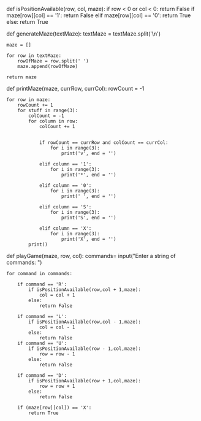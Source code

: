 def isPositionAvailable(row, col, maze): 
    if row < 0 or col < 0: 
        return False
    if maze[row][col] == '1':
        return False
    elif maze[row][col] == '0': 
        return True
    else:
        return True

def generateMaze(textMaze):
    textMaze = textMaze.split('\n')

    maze = []

    for row in textMaze:
        rowOfMaze = row.split(' ')
        maze.append(rowOfMaze)

    return maze

def printMaze(maze, currRow, currCol):
    rowCount = -1

    for row in maze:
        rowCount += 1
        for stuff in range(3):
            colCount = -1
            for column in row:
                colCount += 1


                if rowCount == currRow and colCount == currCol:
                    for i in range(3):
                        print('v', end = '')

                elif column == '1':
                    for i in range(3):
                        print('*', end = '')

                elif column == '0':
                    for i in range(3):
                        print(' ', end = '')

                elif column == 'S':
                    for i in range(3):
                        print('S', end = '')

                elif column == 'X':
                    for i in range(3):
                        print('X', end = '')
            print()
def playGame(maze, row, col):
    commands= input("Enter a string of commands: ")

    for command in commands:

        if command == 'R':
            if isPositionAvailable(row,col + 1,maze):
                col = col + 1
            else:
                return False

        if command == 'L':
            if isPositionAvailable(row,col - 1,maze):
                col = col - 1
            else:
                return False
        if command == 'U':
            if isPositionAvailable(row - 1,col,maze):
                row = row - 1
            else:
                return False

        if command == 'D':
            if isPositionAvailable(row + 1,col,maze):
                row = row + 1
            else:
                return False

        if (maze[row][col]) == 'X':
            return True
